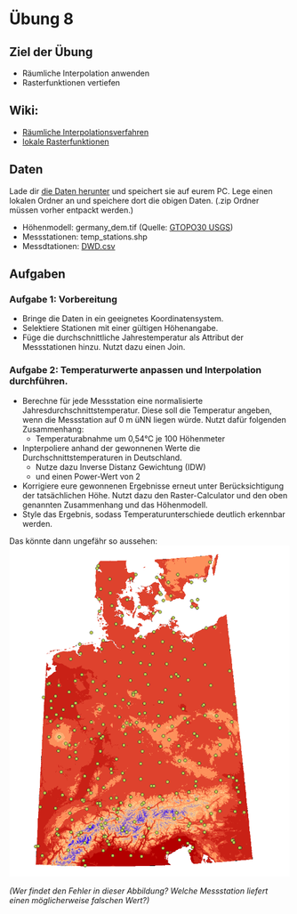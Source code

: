 # Übung 8
## Ziel der Übung
* Räumliche Interpolation anwenden
* Rasterfunktionen vertiefen

## Wiki:
* [Räumliche Interpolationsverfahren](https://courses.gistools.geog.uni-heidelberg.de/giscience/gis-einfuehrung/wikis/qgis-Räumliche-Interpolationsverfahren) 
* [lokale Rasterfunktionen](https://courses.gistools.geog.uni-heidelberg.de/giscience/gis-einfuehrung/wikis/qgis-Konvertierung)


## Daten
Lade dir [die Daten herunter](exercise_08_data.zip) und speichert sie auf eurem PC. Lege einen lokalen Ordner an und speichere dort die obigen Daten. (.zip Ordner müssen vorher entpackt werden.)
* Höhenmodell: germany_dem.tif (Quelle: [GTOPO30 USGS](https://www.usgs.gov/centers/eros/science/usgs-eros-archive-digital-elevation-global-30-arc-second-elevation-gtopo30?qt-science_center_objects=0#qt-science_center_objects))
* Messstationen: temp_stations.shp
* Messdtationen: [DWD.csv](https://www.geo.fu-berlin.de/en/v/soga/Geodata-analysis/geostatistics/Data-sets-used/DWD-weather-data-Germany/index.html)

## Aufgaben
### Aufgabe 1: Vorbereitung
* Bringe die Daten in ein geeignetes Koordinatensystem.
* Selektiere Stationen mit einer gültigen Höhenangabe.
* Füge die durchschnittliche Jahrestemperatur als Attribut der Messstationen hinzu. Nutzt dazu einen Join.

### Aufgabe 2: Temperaturwerte anpassen und Interpolation durchführen.
* Berechne für jede Messstation eine normalisierte Jahresdurchschnittstemperatur. Diese soll die Temperatur angeben, wenn die Messstation auf 0 m üNN liegen würde. Nutzt dafür folgenden Zusammenhang:
  * Temperaturabnahme um 0,54°C je 100 Höhenmeter
* Inpterpoliere anhand der gewonnenen Werte die Durchschnittstemperaturen in Deutschland.
  * Nutze dazu Inverse Distanz Gewichtung (IDW)
  * und einen Power-Wert von 2
* Korrigiere eure gewonnenen Ergebnisse erneut unter Berücksichtigung der tatsächlichen Höhe. Nutzt dazu den Raster-Calculator und den oben genannten Zusammenhang und das Höhenmodell.
* Style das Ergebnis, sodass Temperaturunterschiede deutlich erkennbar werden.

Das könnte dann ungefähr so aussehen:
![temperatur_idw_pow2](temperatur_idw_pow2.PNG)

*(Wer findet den Fehler in dieser Abbildung? Welche Messstation liefert einen möglicherweise falschen Wert?)*
